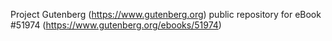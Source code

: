 Project Gutenberg (https://www.gutenberg.org) public repository for
eBook #51974 (https://www.gutenberg.org/ebooks/51974)
